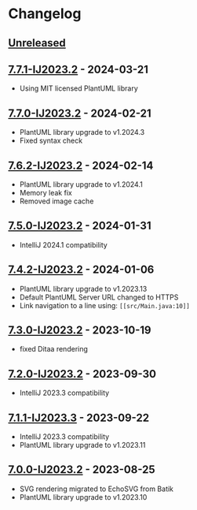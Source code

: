 # Changelog

## [Unreleased]

## [7.7.1-IJ2023.2] - 2024-03-21
- Using MIT licensed PlantUML library

## [7.7.0-IJ2023.2] - 2024-02-21
- PlantUML library upgrade to v1.2024.3
- Fixed syntax check

## [7.6.2-IJ2023.2] - 2024-02-14
- PlantUML library upgrade to v1.2024.1
- Memory leak fix
- Removed image cache

## [7.5.0-IJ2023.2] - 2024-01-31
- IntelliJ 2024.1 compatibility

## [7.4.2-IJ2023.2] - 2024-01-06
- PlantUML library upgrade to v1.2023.13
- Default PlantUML Server URL changed to HTTPS
- Link navigation to a line using: `[[src/Main.java:10]]`

## [7.3.0-IJ2023.2] - 2023-10-19
- fixed Ditaa rendering

## [7.2.0-IJ2023.2] - 2023-09-30
- IntelliJ 2023.3 compatibility

## [7.1.1-IJ2023.3] - 2023-09-22
- IntelliJ 2023.3 compatibility
- PlantUML library upgrade to v1.2023.11

## [7.0.0-IJ2023.2] - 2023-08-25
- SVG rendering migrated to EchoSVG from Batik
- PlantUML library upgrade to v1.2023.10

[Unreleased]: https://github.com/esteinberg/plantuml4idea/compare/v7.7.1-IJ2023.2...HEAD

[7.7.1-IJ2023.2]: https://github.com/esteinberg/plantuml4idea/compare/v7.7.0-IJ2023.2...v7.7.1-IJ2023.2
[7.7.0-IJ2023.2]: https://github.com/esteinberg/plantuml4idea/compare/v7.6.2-IJ2023.2...v7.7.0-IJ2023.2
[7.6.2-IJ2023.2]: https://github.com/esteinberg/plantuml4idea/compare/v7.5.0-IJ2023.2...v7.6.2-IJ2023.2
[7.6.1-IJ2023.2]: https://github.com/esteinberg/plantuml4idea/compare/v7.5.0-IJ2023.2...v7.6.1-IJ2023.2
[7.5.0-IJ2023.2]: https://github.com/esteinberg/plantuml4idea/compare/v7.4.2-IJ2023.2...v7.5.0-IJ2023.2
[7.4.2-IJ2023.2]: https://github.com/esteinberg/plantuml4idea/compare/v7.3.0-IJ2023.2...v7.4.2-IJ2023.2
[7.3.0-IJ2023.2]: https://github.com/esteinberg/plantuml4idea/compare/v7.2.0-IJ2023.2...v7.3.0-IJ2023.2
[7.2.0-IJ2023.2]: https://github.com/esteinberg/plantuml4idea/compare/v7.1.1-IJ2023.3...v7.2.0-IJ2023.2
[7.1.1-IJ2023.3]: https://github.com/esteinberg/plantuml4idea/compare/v7.0.0-IJ2023.2...v7.1.1-IJ2023.3
[7.0.0-IJ2023.2]: https://github.com/esteinberg/plantuml4idea/commits/v7.0.0-IJ2023.2
